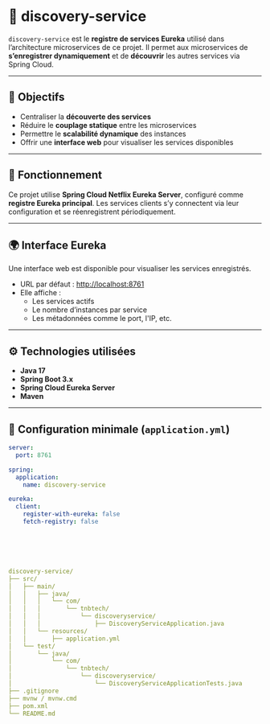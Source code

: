 # 📡 discovery-service

`discovery-service` est le **registre de services Eureka** utilisé dans l’architecture microservices de ce projet. Il permet aux microservices de **s’enregistrer dynamiquement** et de **découvrir** les autres services via Spring Cloud.

---

## 🎯 Objectifs

- Centraliser la **découverte des services**
- Réduire le **couplage statique** entre les microservices
- Permettre le **scalabilité dynamique** des instances
- Offrir une **interface web** pour visualiser les services disponibles

---

## 🧠 Fonctionnement

Ce projet utilise **Spring Cloud Netflix Eureka Server**, configuré comme **registre Eureka principal**. Les services clients s’y connectent via leur configuration et se réenregistrent périodiquement.

---

## 🌍 Interface Eureka

Une interface web est disponible pour visualiser les services enregistrés.

- URL par défaut : [http://localhost:8761](http://localhost:8761)
- Elle affiche :
  - Les services actifs
  - Le nombre d’instances par service
  - Les métadonnées comme le port, l'IP, etc.

---

## ⚙️ Technologies utilisées

- **Java 17**
- **Spring Boot 3.x**
- **Spring Cloud Eureka Server**
- **Maven**

---

## 🧩 Configuration minimale (`application.yml`)

```yaml
server:
  port: 8761

spring:
  application:
    name: discovery-service

eureka:
  client:
    register-with-eureka: false
    fetch-registry: false






discovery-service/
├── src/
│   ├── main/
│   │   ├── java/
│   │   │   └── com/
│   │   │       └── tnbtech/
│   │   │           └── discoveryservice/
│   │   │               ├── DiscoveryServiceApplication.java
│   │   └── resources/
│   │       ├── application.yml
│   └── test/
│       └── java/
│           └── com/
│               └── tnbtech/
│                   └── discoveryservice/
│                       └── DiscoveryServiceApplicationTests.java
├── .gitignore
├── mvnw / mvnw.cmd
├── pom.xml
└── README.md
